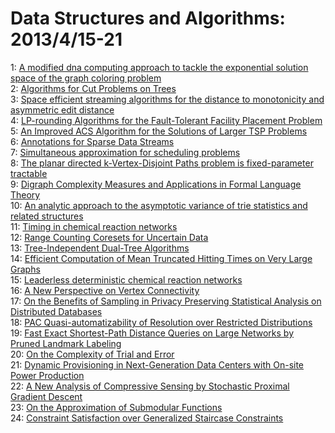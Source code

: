 # Data Structures and Algorithms: 2013/4/15-21  
1: [A modified dna computing approach to tackle the exponential solution  space of the graph coloring problem](https://doi.org/10.48550/arXiv.1304.3541)  
2: [Algorithms for Cut Problems on Trees](https://doi.org/10.48550/arXiv.1304.3653)  
3: [Space efficient streaming algorithms for the distance to monotonicity  and asymmetric edit distance](https://doi.org/10.48550/arXiv.1204.1098)  
4: [LP-rounding Algorithms for the Fault-Tolerant Facility Placement Problem](https://doi.org/10.48550/arXiv.1205.1281)  
5: [An Improved ACS Algorithm for the Solutions of Larger TSP Problems](https://doi.org/10.48550/arXiv.1304.3763)  
6: [Annotations for Sparse Data Streams](https://doi.org/10.48550/arXiv.1304.3816)  
7: [Simultaneous approximation for scheduling problems](https://doi.org/10.48550/arXiv.1304.4073)  
8: [The planar directed k-Vertex-Disjoint Paths problem is fixed-parameter  tractable](https://doi.org/10.48550/arXiv.1304.4207)  
9: [Digraph Complexity Measures and Applications in Formal Language Theory](https://doi.org/10.48550/arXiv.1111.5357)  
10: [An analytic approach to the asymptotic variance of trie statistics and  related structures](https://doi.org/10.48550/arXiv.1303.4244)  
11: [Timing in chemical reaction networks](https://doi.org/10.48550/arXiv.1304.0872)  
12: [Range Counting Coresets for Uncertain Data](https://doi.org/10.48550/arXiv.1304.4243)  
13: [Tree-Independent Dual-Tree Algorithms](https://doi.org/10.48550/arXiv.1304.4327)  
14: [Efficient Computation of Mean Truncated Hitting Times on Very Large  Graphs](https://doi.org/10.48550/arXiv.1304.4371)  
15: [Leaderless deterministic chemical reaction networks](https://doi.org/10.48550/arXiv.1304.4519)  
16: [A New Perspective on Vertex Connectivity](https://doi.org/10.48550/arXiv.1304.4553)  
17: [On the Benefits of Sampling in Privacy Preserving Statistical Analysis  on Distributed Databases](https://doi.org/10.48550/arXiv.1304.4613)  
18: [PAC Quasi-automatizability of Resolution over Restricted Distributions](https://doi.org/10.48550/arXiv.1304.4633)  
19: [Fast Exact Shortest-Path Distance Queries on Large Networks by Pruned  Landmark Labeling](https://doi.org/10.48550/arXiv.1304.4661)  
20: [On the Complexity of Trial and Error](https://doi.org/10.48550/arXiv.1205.1183)  
21: [Dynamic Provisioning in Next-Generation Data Centers with On-site Power  Production](https://doi.org/10.48550/arXiv.1303.6775)  
22: [A New Analysis of Compressive Sensing by Stochastic Proximal Gradient  Descent](https://doi.org/10.48550/arXiv.1304.4680)  
23: [On the Approximation of Submodular Functions](https://doi.org/10.48550/arXiv.1304.4948)  
24: [Constraint Satisfaction over Generalized Staircase Constraints](https://doi.org/10.48550/arXiv.1304.5051)  